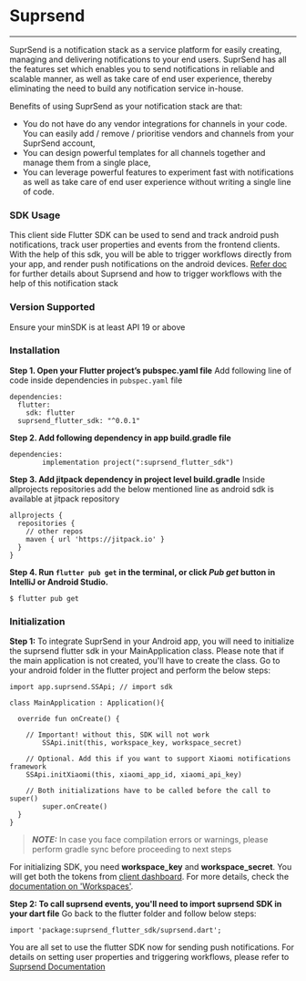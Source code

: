 # Suprsend
---
SuprSend is a notification stack as a service platform for easily creating, managing and delivering notifications to your end users. SuprSend has all the features set which enables you to send notifications in reliable and scalable manner, as well as take care of end user experience, thereby eliminating the need to build any notification service in-house.

Benefits of using SuprSend as your notification stack are that:
  * You do not have do any vendor integrations for channels in your code. You can easily add / remove / prioritise vendors and channels from your SuprSend account,
  * You can design powerful templates for all channels together and manage them from a single place,
  * You can leverage powerful features to experiment fast with notifications as well as take care of end user experience without writing a single line of code.

### SDK Usage
This client side Flutter SDK can be used to send and track android push notifications, track user properties and events from the frontend clients. With the help of this sdk, you will be able to trigger workflows directly from your app, and render push notifications on the android devices. [Refer doc](https://docs.suprsend.com/docs/getting-started) for further details about Suprsend and how to trigger workflows with the help of this notification stack

### Version Supported

Ensure your minSDK is at least API 19 or above

### Installation
**Step 1. Open your Flutter project’s pubspec.yaml file**
Add following line of code inside dependencies in `pubspec.yaml` file
```
dependencies:
  flutter:
  	sdk: flutter
  suprsend_flutter_sdk: "^0.0.1"
```
**Step 2. Add following dependency in app build.gradle file**
```
dependencies:
	    implementation project(":suprsend_flutter_sdk")
```
**Step 3. Add jitpack dependency in project level build.gradle**
Inside allprojects repositories add the below mentioned line as android sdk is available at jitpack repository
```
allprojects {
  repositories {
    // other repos
    maven { url 'https://jitpack.io' }
  }
}
```
**Step 4. Run `flutter pub get` in the terminal, or click *Pub get* button in IntelliJ or Android Studio.**
```
$ flutter pub get
```

### Initialization
**Step 1:** To integrate SuprSend in your Android app, you will need to initialize the suprsend flutter sdk in your MainApplication class. Please note that if the main application is not created, you'll have to create the class.
Go to your android folder in the flutter project and perform the below steps:
```
import app.suprsend.SSApi; // import sdk

class MainApplication : Application(){

  override fun onCreate() {

  	// Important! without this, SDK will not work
 	 	SSApi.init(this, workspace_key, workspace_secret)

  	// Optional. Add this if you want to support Xiaomi notifications framework
  	SSApi.initXiaomi(this, xiaomi_app_id, xiaomi_api_key)

  	// Both initializations have to be called before the call to super()
 		super.onCreate()
  }
}
```
> **_NOTE:_**  In case you face compilation errors or warnings, please perform gradle sync before proceeding to next steps

For initializing SDK, you need **workspace_key** and **workspace_secret**. You will get both the tokens from [client dashboard](https://app.suprsend.com/). For more details, check the [documentation on 'Workspaces'](https://docs.suprsend.com/docs/workspace).

**Step 2: To call suprsend events, you'll need to import suprsend SDK in your dart file**
Go back to the flutter folder and follow below steps:
```
import 'package:suprsend_flutter_sdk/suprsend.dart';
```
You are all set to use the flutter SDK now for sending push notifications. For details on setting user properties and triggering workflows, please refer to [Suprsend Documentation]("https://docs.suprsend.com/docs/getting-started")
